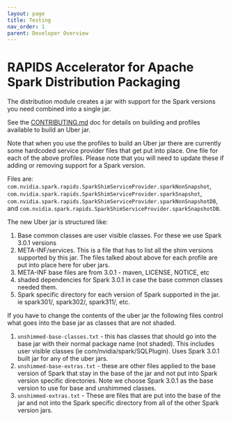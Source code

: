 ```yaml
---
layout: page
title: Testing
nav_order: 1
parent: Developer Overview
---
```

# RAPIDS Accelerator for Apache Spark Distribution Packaging

The distribution module creates a jar with support for the Spark versions you need combined into a single jar.

See the [CONTRIBUTING.md](../CONTRIBUTING.md) doc for details on building and profiles available to build an Uber jar.

Note that when you use the profiles to build an Uber jar there are currently some hardcoded service provider files that get put into place. One file for each of the
above profiles. Please note that you will need to update these if adding or removing support for a Spark version.

Files are: `com.nvidia.spark.rapids.SparkShimServiceProvider.sparkNonSnapshot`, `com.nvidia.spark.rapids.SparkShimServiceProvider.sparkSnapshot`, `com.nvidia.spark.rapids.SparkShimServiceProvider.sparkNonSnapshotDB`, and `com.nvidia.spark.rapids.SparkShimServiceProvider.sparkSnapshotDB`.

The new Uber jar is structured like:

1. Base common classes are user visible classes. For these we use Spark 3.0.1 versions
2. META-INF/services. This is a file that has to list all the shim versions supported by this jar. The files talked about above for each profile are put into place here for uber jars.
3. META-INF base files are from 3.0.1  - maven, LICENSE, NOTICE, etc
4. shaded dependencies for Spark 3.0.1 in case the base common classes needed them.
5. Spark specific directory for each version of Spark supported in the jar. ie spark301/, spark302/, spark311/, etc.

If you have to change the contents of the uber jar the following files control what goes into the base jar as classes that are not shaded.

1. `unshimmed-base-classes.txt` - this has classes that should go into the base jar with their normal package name (not shaded). This includes user visible classes (ie com/nvidia/spark/SQLPlugin). Uses Spark 3.0.1 built jar for any of the uber jars.
2. `unshimmed-base-extras.txt` - these are other files applied to the base version of Spark that stay in the base of the jar and not put into Spark version specific directories. Note we choose Spark 3.0.1 as the base version to use for base and unshimmed classes.
3. `unshimmed-extras.txt` - These are files that are put into the base of the jar and not into the Spark specific directory from all of the other Spark version jars.

